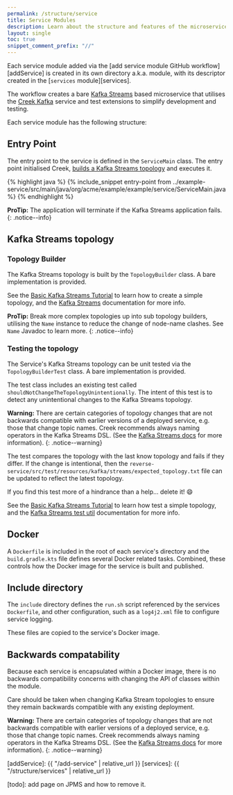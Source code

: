 ```yaml
---
permalink: /structure/service
title: Service Modules
description: Learn about the structure and features of the microservice modules / subprojects that Creek creates to help you quickly develop and test microservices.
layout: single
toc: true
snippet_comment_prefix: "//"
---
```


Each service module added via the [add service module GitHub workflow][addService] is created in its own
directory a.k.a. module, with its descriptor created in the [`services` module][services].

The workflow creates a bare [Kafka Streams][kafkaStreams] based microservice that utilises the [Creek Kafka][creekKafka]
service and test extensions to simplify development and testing.

Each service module has the following structure:

## Entry Point

The entry point to the service is defined in the `ServiceMain` class. 
The entry point initialised Creek, [builds a Kafka Streams topology](#topology-builder) and executes it.

{% highlight java %}
{% include_snippet entry-point from ../example-service/src/main/java/org/acme/example/example/service/ServiceMain.java %}
{% endhighlight %}

**ProTip:** The application will terminate if the Kafka Streams application fails.
{: .notice--info}

## Kafka Streams topology

### Topology Builder

The Kafka Streams topology is built by the `TopologyBuilder` class. A bare implementation is provided.

See the [Basic Kafka Streams Tutorial][tutorial] to learn how to create a simple topology, 
and the [Kafka Streams][kafkaStreams] documentation for more info.

**ProTip:** Break more complex topologies up into sub topology builders, utilising the `Name` instance 
to reduce the change of node-name clashes. See `Name` Javadoc to learn more.
{: .notice--info}

### Testing the topology

The Service's Kafka Streams topology can be unit tested via the `TopologyBuilderTest` class. 
A bare implementation is provided.

The test class includes an existing test called `shouldNotChangeTheTopologyUnintentionally`.
The intent of this test is to detect any unintentional changes to the Kafka Streams topology.

**Warning:** There are certain categories of topology changes that are not backwards compatible with earlier versions
of a deployed service, e.g. those that change topic names.
Creek recommends always naming operators in the Kafka Streams DSL. (See the [Kafka Streams docs][kafkaStreams] for more information).
{: .notice--warning}

The test compares the topology with the last know topology and fails if they differ.
If the change is intentional, then the `reverse-service/src/test/resources/kafka/streams/expected_topology.txt`
file can be updated to reflect the latest topology.

If you find this test more of a hindrance than a help... delete it! :smile:

See the [Basic Kafka Streams Tutorial][tutorial] to learn how test a simple topology,
and the [Kafka Streams test util][ksTestUtil] documentation for more info.

## Docker

A `Dockerfile` is included in the root of each service's directory and the `build.gradle.kts` file
defines several Docker related tasks. Combined, these controls how the Docker image for the service is built
and published.

## Include directory

The `include` directory defines the `run.sh` script referenced by the services `Dockerfile`, and other configuration,
such as a `log4j2.xml` file to configure service logging.

These files are copied to the service's Docker image.

## Backwards compatability

Because each service is encapsulated within a Docker image, there is no backwards compatibility concerns with changing
the API of classes within the module. 

Care should be taken when changing Kafka Stream topologies to ensure they remain backwards compatible with any
existing deployment.

**Warning:** There are certain categories of topology changes that are not backwards compatible with earlier versions
of a deployed service, e.g. those that change topic names.
Creek recommends always naming operators in the Kafka Streams DSL. (See the [Kafka Streams docs][kafkaStreams] for more information).
{: .notice--warning}

[kafkaStreams]: https://kafka.apache.org/documentation/streams/
[ksTestUtil]: https://kafka.apache.org/documentation/streams/developer-guide/testing.html
[creekKafka]: https://www.creekservice.org/creek-kafka/
[tutorial]: https://www.creekservice.org/basic-kafka-streams-demo/
[addService]: {{ "/add-service" | relative_url }}
[services]: {{ "/structure/services" | relative_url }}

[todo]: add page on JPMS and how to remove it.